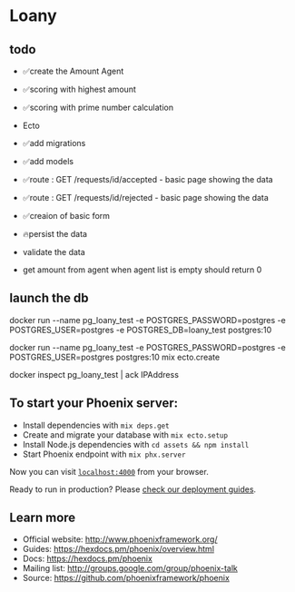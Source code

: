 # Loany

## todo

- ✅create the Amount Agent
- ✅scoring with highest amount
- ✅scoring with prime number calculation

- Ecto
- ✅add migrations
- ✅add models

- ✅route : GET /requests/id/accepted - basic page showing the data
- ✅route : GET /requests/id/rejected - basic page showing the data

- ✅creaion of basic form
- 🔥persist the data
- validate the data

- get amount from agent when agent list is empty should return 0



## launch the db

docker run --name pg_loany_test -e POSTGRES_PASSWORD=postgres -e POSTGRES_USER=postgres  -e POSTGRES_DB=loany_test  postgres:10

docker run --name pg_loany_test -e POSTGRES_PASSWORD=postgres -e POSTGRES_USER=postgres postgres:10
mix ecto.create

docker inspect pg_loany_test | ack IPAddress

## To start your Phoenix server:

  * Install dependencies with `mix deps.get`
  * Create and migrate your database with `mix ecto.setup`
  * Install Node.js dependencies with `cd assets && npm install`
  * Start Phoenix endpoint with `mix phx.server`

Now you can visit [`localhost:4000`](http://localhost:4000) from your browser.

Ready to run in production? Please [check our deployment guides](https://hexdocs.pm/phoenix/deployment.html).

## Learn more

  * Official website: http://www.phoenixframework.org/
  * Guides: https://hexdocs.pm/phoenix/overview.html
  * Docs: https://hexdocs.pm/phoenix
  * Mailing list: http://groups.google.com/group/phoenix-talk
  * Source: https://github.com/phoenixframework/phoenix
